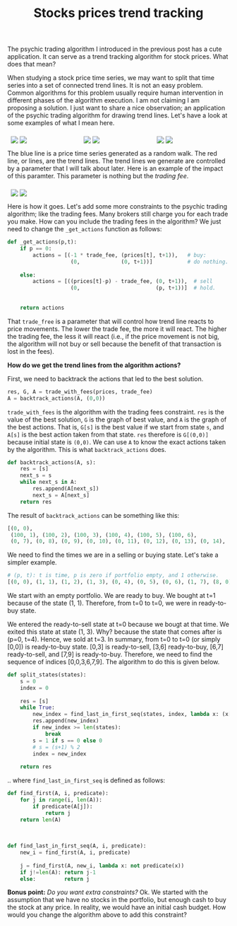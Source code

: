 ﻿---
layout: post
title: "Stocks prices trend tracking"
categories: Algorithms
keywords: programming; Python; Algorithms
---

 
The psychic trading algorithm I introduced in the previous post has a cute application. It can serve as a trend tracking algorithm for stock prices. What does that mean? 

When studying a stock price time series, we may want to split that time series into a set of connected trend lines. It is not an easy problem. Common algorithms for this problem usually require human intervention in different phases of the algorithm execution. I am not claiming I am proposing a solution. I just want to share a nice observation; an application of the psychic trading algorithm for drawing trend lines. Let's have a look at some examples of what I mean here. 



<style>
.row {
  display: flex;
  flex-wrap: wrap;
  padding: 0 4px;
}

/* Create two equal columns that sits next to each other */
.column {
  flex: 30%;
  padding: 0 4px;

}


.column img {
  margin-top: 8px;
  vertical-align: middle;
}

</style>



<div class="row">
  <div class="column">
    <img src="/assets/images/trend_tracking/example_5.png">
    <img src="/assets/images/trend_tracking/example_6.png">
  </div>
  <div class="column">
    <img src="/assets/images/trend_tracking/example_7.png">
    <img src="/assets/images/trend_tracking/example_8.png">
  </div>
 <div class="column">
    <img src="/assets/images/trend_tracking/example_9.png">
    <img src="/assets/images/trend_tracking/example_10.png">
  </div>
</div>



The blue line is a price time series generated as a random walk. The red line, or lines, are the trend lines. The trend lines we generate are controlled by a parameter that I will talk about later. Here is an example of the impact of this paramter. This parameter is nothing but the _trading fee_. 

<div class="row">
  <div class="column">
    <img src="/assets/images/trend_tracking/small_example_1.png">
    <img src="/assets/images/trend_tracking/small_example_2.png">
  </div>
</div>



Here is how it goes. Let's add some more constraints to the psychic trading algorithm; like the trading fees. Many brokers still charge you for each trade you make. How can you include the trading fees in the algorithm? We just need to change the `_get_actions` function as follows: 

```python 
def _get_actions(p,t):
    if p == 0: 
        actions = [(-1 * trade_fee, (prices[t], t+1)),   # buy: 
                    (0,             (0, t+1))]           # do nothing.
               
    else: 
        actions = [((prices[t]-p) - trade_fee, (0, t+1)),  # sell
                    (0,                        (p, t+1))]  # hold.
                
        
    return actions 
```

 That `trade_free` is a parameter that will control how trend line reacts  to price movements. The lower the trade fee, the more it will react. The higher the trading fee, the less it will react (i.e., if the price movement is not big, the algorithm will not buy or sell because the benefit of that transaction is lost in the fees). 

 


**How do we get the trend lines from the algorithm actions?**

First, we need to backtrack the actions that led to the best solution. 

```python 
res, G, A = trade_with_fees(prices, trade_fee)
A = backtrack_actions(A, (0,0))
```

`trade_with_fees` is the algorithm with the trading fees constraint. `res` is the value of the best solution, `G` is the  graph of best value, and `A` is the graph of the best actions. That is, `G[s]` is the best value if we start from state `s`, and `A[s]` is the best action taken from that state. `res` therefore is `G[(0,0)]` because initial state is `(0,0)`.  We can use `A` to know the exact actions taken by the algorithm. This is what `backtrack_actions` does. 

```python
def backtrack_actions(A, s):
    res = [s]
    next_s = s 
    while next_s in A: 
        res.append(A[next_s])
        next_s = A[next_s]
    return res 
```

The result of `backtrack_actions` can be something like this: 

```python
[(0, 0), 
 (100, 1), (100, 2), (100, 3), (100, 4), (100, 5), (100, 6), 
 (0, 7), (0, 8), (0, 9), (0, 10), (0, 11), (0, 12), (0, 13), (0, 14), (0, 15), ...
```

We need to find the times we are in a selling or buying state. Let's take a simpler example. 

```python
# (p, t): t is time, p is zero if portfolio empty, and 1 otherwise.
[(0, 0), (1, 1), (1, 2), (1, 3), (0, 4), (0, 5), (0, 6), (1, 7), (8, 0)]
```

We start with an empty portfolio. We are ready to buy. We bought at t=1 because of the state (1, 1). Therefore, from t=0 to t=0, we were in ready-to-buy state. 

We entered the ready-to-sell state at t=0 because we bougt at that time. We exited this state at state (1, 3). Why? because the state that comes after is (p=0, t=4). Hence, we sold at t=3. In summary, from t=0 to t=0 (or simply [0,0]) is ready-to-buy state. [0,3] is ready-to-sell, [3,6] ready-to-buy, [6,7] ready-to-sell, and [7,9] is ready-to-buy.  Therefore, we need to find the sequence of indices [0,0,3,6,7,9]. The algorithm to do this is given below.


```python    
def split_states(states): 
    s = 0 
    index = 0 
    
    res = [s]
    while True: 
        new_index = find_last_in_first_seq(states, index, lambda x: (x[0]>0)==s)
        res.append(new_index)
        if new_index >= len(states): 
            break 
        s = 1 if s == 0 else 0 
        # s = (s+1) % 2
        index = new_index 
    
    return res

```

.. where `find_last_in_first_seq` is defined as follows: 

```python
def find_first(A, i, predicate):
    for j in range(i, len(A)): 
        if predicate(A[j]):
            return j 
    return len(A)
        
        
        
def find_last_in_first_seq(A, i, predicate):
    new_i = find_first(A, i, predicate)
    
    j = find_first(A, new_i, lambda x: not predicate(x))
    if j!=len(A): return j-1
    else:         return j

```


**Bonus point:** _Do you want extra constraints?_ Ok. We started with the assumption that we have no stocks in the portfolio, but enough cash to buy the stock at any price. In reality, we would have an initial cash budget. How would you change the algorithm above to add this constraint?